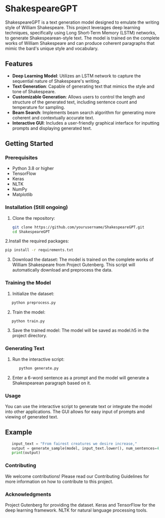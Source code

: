 # ShakespeareGPT

ShakespeareGPT is a text generation model designed to emulate the writing style of William Shakespeare. This project leverages deep learning techniques, specifically using Long Short-Term Memory (LSTM) networks, to generate Shakespearean-style text. The model is trained on the complete works of William Shakespeare and can produce coherent paragraphs that mimic the bard's unique style and vocabulary.

## Features

- **Deep Learning Model**: Utilizes an LSTM network to capture the sequential nature of Shakespeare's writing.
- **Text Generation**: Capable of generating text that mimics the style and tone of Shakespeare.
- **Customizable Generation**: Allows users to control the length and structure of the generated text, including sentence count and temperature for sampling.
- **Beam Search**: Implements beam search algorithm for generating more coherent and contextually accurate text.
- **Interactive GUI**: Includes a user-friendly graphical interface for inputting prompts and displaying generated text.

## Getting Started

### Prerequisites

- Python 3.8 or higher
- TensorFlow
- Keras
- NLTK
- NumPy
- Matplotlib

### Installation (Still ongoing)

1. Clone the repository:
   ```sh
   git clone https://github.com/yourusername/ShakespeareGPT.git
   cd ShakespeareGPT
   ```
2.Install the required packages:
   ```sh
   pip install -r requirements.txt
   ```
3. Download the dataset: The model is trained on the complete works of William Shakespeare from Project Gutenberg. This script will automatically download and preprocess the data.

### Training the Model
   1. Initialize the dataset:
   ```sh
      python preprocess.py
   ```
   2. Train the model:
   ``` sh
      python train.py
   ```
   3. Save the trained model: The model will be saved as model.h5 in the project directory.

### Generating Text
   1. Run the interactive script:

      ```sh
         python generate.py
      ```
   2. Enter a 6-word sentence as a prompt and the model will generate a Shakespearean paragraph based on it.

### Usage
You can use the interactive script to generate text or integrate the model into other applications. The GUI allows for easy input of prompts and viewing of generated text.

## Example
   ```python
      input_text = "From fairest creatures we desire increase,"
      output = generate_sample(model, input_text.lower(), num_sentences=4, temperature=0.7)
      print(output)
   ```
### Contributing
We welcome contributions! Please read our Contributing Guidelines for more information on how to contribute to this project.

### Acknowledgments
Project Gutenberg for providing the dataset.
Keras and TensorFlow for the deep learning framework.
NLTK for natural language processing tools.
